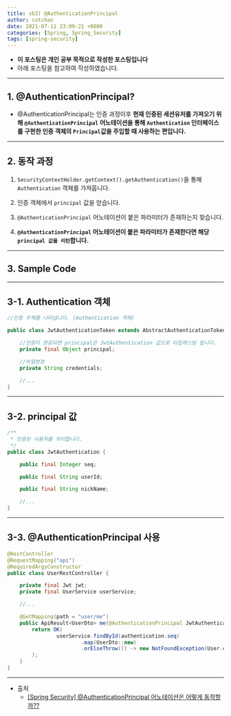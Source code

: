 ```yaml
---
title: sb3) @AuthenticationPrincipal
author: cotchan 
date: 2021-07-11 23:09:21 +0800 
categories: [Spring, Spring_Security]
tags: [spring-security] 
---
```


+ **이 포스팅은 개인 공부 목적으로 작성한 포스팅입니다**
+ 아래 포스팅을 참고하여 작성하였습니다.

---

## 1. @AuthenticationPrincipal?

+ @AuthenticationPrincipal는 인증 과정이후 **현재 인증된 세션유저를 가져오기 위해 `@AuthenticationPrincipal` 어노테이션을 통해 `Authentication` 인터페이스를 구현한 인증 객체의 `Principal`값을 주입할 때 사용하는 편입니다.**

---

## 2. 동작 과정

1. `SecurityContextHolder.getContext().getAuthentication()`을 통해 `Authentication` 객체를 가져옵니다.

2. 인증 객체에서 `principal` 값을 얻습니다.

3. `@AuthenticationPrincipal` 어노테이션이 붙은 파라미터가 존재하는지 찾습니다.

4. **`@AuthenticationPrincipal` 어노테이션이 붙은 파라미터가 존재한다면 해당 `principal 값을 리턴`합니다.**

---

## 3. Sample Code

---

## 3-1. Authentication 객체

```java
//인증 주체를 나타냅니다. (Authentication 객체)

public class JwtAuthenticationToken extends AbstractAuthenticationToken {

    //인증이 완료되면 principal은 JwtAuthentication 값으로 타입캐스팅 됩니다.
    private final Object principal;

    //비밀번호
    private String credentials;

    //...
}
```

---

## 3-2. principal 값

```java
/**
 * 인증된 사용자를 의미합니다.
 */
public class JwtAuthentication {

    public final Integer seq;

    public final String userId;

    public final String nickName;

    //...
}
```

---

## 3-3. @AuthenticationPrincipal 사용

```java
@RestController
@RequestMapping("api")
@RequiredArgsConstructor
public class UserRestController {

    private final Jwt jwt;
    private final UserService userService;

    //...

    @GetMapping(path = "user/me")
    public ApiResult<UserDto> me(@AuthenticationPrincipal JwtAuthentication authentication) {
        return OK(
                userService.findById(authentication.seq)
                        .map(UserDto::new)
                        .orElseThrow(() -> new NotFoundException(User.class, authentication.seq))
        );
    }
}
```

---

+ 출처
  + [[Spring Security] @AuthenticationPrincipal 어노테이션은 어떻게 동작할까??](https://sas-study.tistory.com/410)
